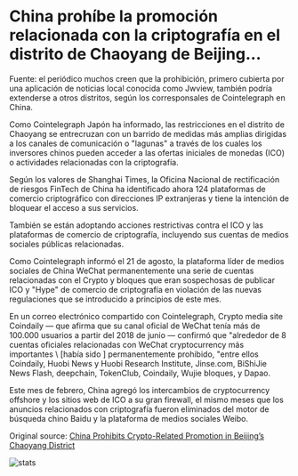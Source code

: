 # China prohíbe la promoción relacionada con la criptografía en el distrito de Chaoyang de Beijing...

Fuente: el periódico muchos creen que la prohibición, primero cubierta por una aplicación de noticias local conocida como Jwview, también podría extenderse a otros distritos, según los corresponsales de Cointelegraph en China.

Como Cointelegraph Japón ha informado, las restricciones en el distrito de Chaoyang se entrecruzan con un barrido de medidas más amplias dirigidas a los canales de comunicación o "lagunas" a través de los cuales los inversores chinos pueden acceder a las ofertas iniciales de monedas (ICO) o actividades relacionadas con la criptografía.

Según los valores de Shanghai Times, la Oficina Nacional de rectificación de riesgos FinTech de China ha identificado ahora 124 plataformas de comercio criptográfico con direcciones IP extranjeras y tiene la intención de bloquear el acceso a sus servicios.

También se están adoptando acciones restrictivas contra el ICO y las plataformas de comercio de criptografía, incluyendo sus cuentas de medios sociales públicas relacionadas.

Como Cointelegraph informó el 21 de agosto, la plataforma líder de medios sociales de China WeChat permanentemente una serie de cuentas relacionadas con el Crypto y bloques que eran sospechosas de publicar ICO y "Hype" de comercio de criptografía en violación de las nuevas regulaciones que se introducido a principios de este mes.

En un correo electrónico compartido con Cointelegraph, Crypto media site Coindaily — que afirma que su canal oficial de WeChat tenía más de 100.000 usuarios a partir del 2018 de junio — confirmó que "alrededor de 8 cuentas oficiales relacionadas con WeChat cryptocurrency más importantes \ [había sido \] permanentemente prohibido, "entre ellos Coindaily, Huobi News y Huobi Research Institute, Jinse.com, BiShiJie News Flash, deepchain, TokenClub, Coindaily, Wujie bloques, y Dapao.

Este mes de febrero, China agregó los intercambios de cryptocurrency offshore y los sitios web de ICO a su gran firewall, el mismo meses que los anuncios relacionados con criptografía fueron eliminados del motor de búsqueda chino Baidu y la plataforma de medios sociales Weibo.

Original source: [China Prohibits Crypto-Related Promotion in Beijing’s Chaoyang District](https://cointelegraph.com/news/china-prohibits-crypto-related-promotion-in-beijings-chaoyang-district)

![stats](https://c.statcounter.com/11760860/0/a89fa40b/1/ "stats")